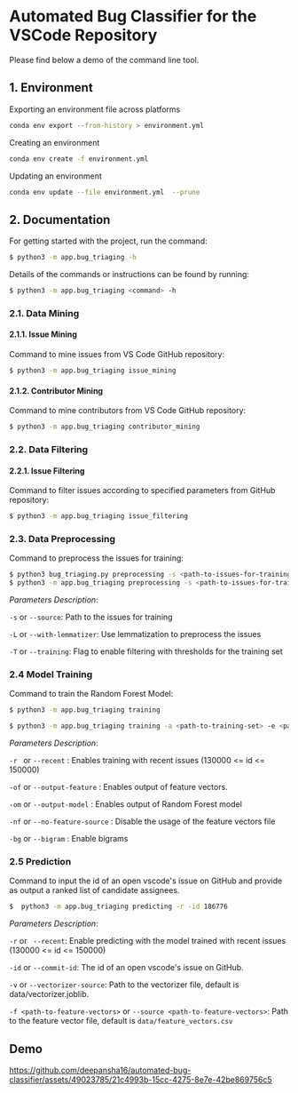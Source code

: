 # Automated Bug Classifier for the VSCode Repository

Please find below a demo of the command line tool.

## 1. Environment

Exporting an environment file across platforms
```sh
conda env export --from-history > environment.yml
```

Creating an environment
```sh
conda env create -f environment.yml
```

Updating an environment
```sh
conda env update --file environment.yml  --prune
```

## 2. Documentation

For getting started with the project, run the command:
```sh
$ python3 -m app.bug_triaging -h
```
Details of the commands or instructions can be found by running:
```sh
$ python3 -m app.bug_triaging <command> -h
```
### 2.1. Data Mining
#### 2.1.1. Issue Mining
Command to mine issues from VS Code GitHub repository:
```sh  
$ python3 -m app.bug_triaging issue_mining  
```     
#### 2.1.2. Contributor Mining
Command to mine contributors from VS Code GitHub repository:
```sh
$ python3 -m app.bug_triaging contributor_mining
```

### 2.2. Data Filtering
#### 2.2.1. Issue Filtering
Command to filter issues according to specified parameters from GitHub repository:
```sh
$ python3 -m app.bug_triaging issue_filtering
```
### 2.3. Data Preprocessing
Command to preprocess the issues for training:
```sh
$ python3 bug_triaging.py preprocessing -s <path-to-issues-for-training>
$ python3 -m app.bug_triaging preprocessing -s <path-to-issues-for-training> -L --with-lemmatizer
```
_Parameters Description_:

`-s` or `--source`: Path to the issues for training

`-L` or `--with-lemmatizer`: Use lemmatization to preprocess the issues

`-T` or `--training`: Flag to enable filtering with thresholds for the training set

### 2.4 Model Training
Command to train the Random Forest Model:
```sh
$ python3 -m app.bug_triaging training
```
```sh
$ python3 -m app.bug_triaging training -a <path-to-training-set> -e <path-to-test-set> -f <path-to-feature-vectors> -r -of -om -nf -bg
```

_Parameters Description_:

`-r ` or `--recent` : Enables training with recent issues (130000 <= id <= 150000)

`-of` or `--output-feature` : Enables output of feature vectors.

`-om` or `--output-model` : Enables output of Random Forest model

`-nf` or `--no-feature-source` : Disable the usage of the feature vectors file

`-bg` or `--bigram` : Enable bigrams

### 2.5 Prediction
Command to input the id of an open vscode's issue on GitHub and provide as output a
ranked list of candidate assignees.

```sh
$  python3 -m app.bug_triaging predicting -r -id 186776
```
_Parameters Description_:

`-r` or ` --recent`: Enable predicting with the model trained with recent issues (130000 <= id <= 150000)

`-id` or `--commit-id`: The id of an open vscode's issue on GitHub.

`-v` or  `--vectorizer-source`: Path to the vectorizer file, default is data/vectorizer.joblib.

`-f <path-to-feature-vectors>` or `--source <path-to-feature-vectors>`: Path to the feature vector file, default is `data/feature_vectors.csv`

## Demo

https://github.com/deepansha16/automated-bug-classifier/assets/49023785/21c4993b-15cc-4275-8e7e-42be869756c5


